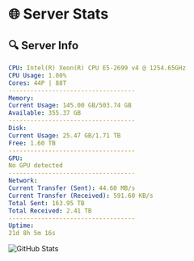 # 🌐 Server Stats
## 🔍 Server Info
```yaml
CPU: Intel(R) Xeon(R) CPU E5-2699 v4 @ 1254.65GHz
CPU Usage: 1.00%
Cores: 44P | 88T
-----------------------------------
Memory:
Current Usage: 145.00 GB/503.74 GB
Available: 355.37 GB
-----------------------------------
Disk:
Current Usage: 25.47 GB/1.71 TB
Free: 1.60 TB
-----------------------------------
GPU:
No GPU detected
-----------------------------------
Network:
Current Transfer (Sent): 44.60 MB/s
Current Transfer (Received): 591.60 KB/s
Total Sent: 163.95 TB
Total Received: 2.41 TB
-----------------------------------
Uptime:
21d 8h 5m 16s
```
![GitHub Stats](https://img.shields.io/badge/Updated-2025-03-01_06:48:34-blue)